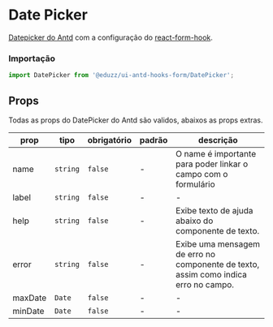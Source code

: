 # Date Picker

[Datepicker do Antd](https://ant.design/components/date-picker) com a
configuração do [react-form-hook](https://react-hook-form.com).

### Importação

```js
import DatePicker from '@eduzz/ui-antd-hooks-form/DatePicker';
```

## Props

Todas as props do DatePicker do Antd são validos, abaixos as props extras.

| prop    | tipo     | obrigatório | padrão | descrição                                                                           |
| ------- | -------- | ----------- | ------ | ----------------------------------------------------------------------------------- |
| name    | `string` | `false`     | -      | O name é importante para poder linkar o campo com o formulário                      |
| label   | `string` | `false`     | -      | -                                                                                   |
| help    | `string` | `false`     | -      | Exibe texto de ajuda abaixo do componente de texto.                                 |
| error   | `string` | `false`     | -      | Exibe uma mensagem de erro no componente de texto, assim como indica erro no campo. |
| maxDate | `Date`   | `false`     | -      | -                                                                                   |
| minDate | `Date`   | `false`     | -      | -                                                                                   |
